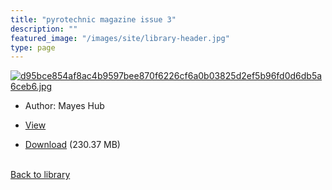 ```yaml
---
title: "pyrotechnic magazine issue 3"
description: ""
featured_image: "/images/site/library-header.jpg"
type: page
---
```


<a href="https://drive.google.com/uc?export=view&id=1y5xT46LfFs7UMpDwfp4BV0TYA6U2RlPP" target="_blank">![d95bce854af8ac4b9597bee870f6226cf6a0b03825d2ef5b96fd0d6db5a6ceb6.jpg](https://drive.google.com/uc?export=view&id=1rIp_mpB5TZ3g-v2kYFTZj3-PnWFXKT8q)</a>
* Author: Mayes Hub
* <a href="https://drive.google.com/uc?export=view&id=1y5xT46LfFs7UMpDwfp4BV0TYA6U2RlPP" target="_blank">View</a>

* [Download](https://drive.google.com/uc?export=download&id=1y5xT46LfFs7UMpDwfp4BV0TYA6U2RlPP) (230.37 MB)

<br />[Back to library](/library/)
